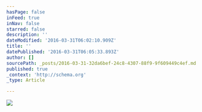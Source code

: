 ```yaml
---
hasPage: false
inFeed: true
inNav: false
starred: false
description: ''
dateModified: '2016-03-31T06:02:10.909Z'
title: ''
datePublished: '2016-03-31T06:05:33.893Z'
author: []
sourcePath: _posts/2016-03-31-32da6bef-24c8-4307-88f9-9f609449c4ef.md
published: true
_context: 'http://schema.org'
_type: Article

---
```

![](https://the-grid-user-content.s3-us-west-2.amazonaws.com/361eb6e9-7747-4563-88eb-a3898ac9437f.jpg)